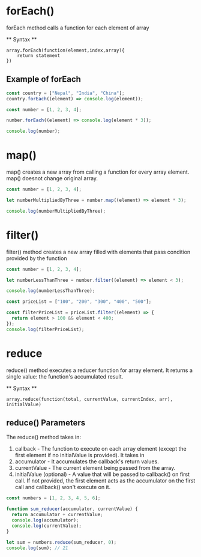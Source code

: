 # forEach()

forEach method calls a function for each element of array

** Syntax **

```
array.forEach(function(element,index,array){
    return statement
})
```

## Example of forEach

```js
const country = ["Nepal", "India", "China"];
country.forEach((element) => console.log(element));
```

```js
const number = [1, 2, 3, 4];

number.forEach((element) => console.log(element * 3));

console.log(number);
```

# map()

map() creates a new array from calling a function for every array element. map() doesnot change original array.

```js
const number = [1, 2, 3, 4];

let numberMultipliedByThree = number.map((element) => element * 3);

console.log(numberMultipliedByThree);
```

# filter()

filter() method creates a new array filled with elements that pass condition provided by the function

```js
const number = [1, 2, 3, 4];

let numberLessThanThree = number.filter((element) => element < 3);

console.log(numberLessThanThree);
```

```js
const priceList = ["100", "200", "300", "400", "500"];

const filterPriceList = priceList.filter((element) => {
  return element > 100 && element < 400;
});
console.log(filterPriceList);
```

# reduce

reduce() method executes a reducer function for array element. It returns a single value: the function's accumulated result.

** Syntax **

```
array.reduce(function(total, currentValue, currentIndex, arr), initialValue)
```

## reduce() Parameters

The reduce() method takes in:

1. callback - The function to execute on each array element (except the first element if no initialValue is provided). It takes in
2. accumulator - It accumulates the callback's return values.
3. currentValue - The current element being passed from the array.
4. initialValue (optional) - A value that will be passed to callback() on first call. If not provided, the first element acts as the accumulator on the first call and callback() won't execute on it.

```js
const numbers = [1, 2, 3, 4, 5, 6];

function sum_reducer(accumulator, currentValue) {
  return accumulator + currentValue;
  console.log(accumulator);
  console.log(currentValue);
}

let sum = numbers.reduce(sum_reducer, 0);
console.log(sum); // 21
```

